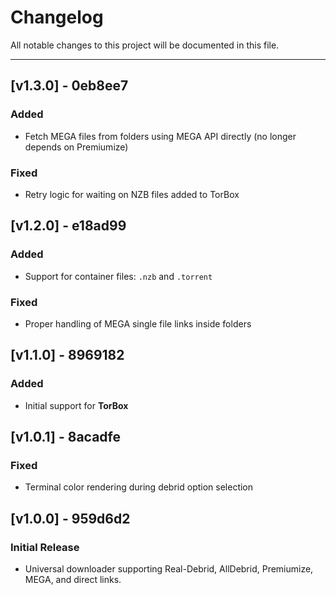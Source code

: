 # Changelog

All notable changes to this project will be documented in this file.

---

## [v1.3.0] - 0eb8ee7
### Added
- Fetch MEGA files from folders using MEGA API directly (no longer depends on Premiumize)
### Fixed
- Retry logic for waiting on NZB files added to TorBox

## [v1.2.0] - e18ad99
### Added
- Support for container files: `.nzb` and `.torrent`
### Fixed
- Proper handling of MEGA single file links inside folders

## [v1.1.0] - 8969182
### Added
- Initial support for **TorBox**

## [v1.0.1] - 8acadfe
### Fixed
- Terminal color rendering during debrid option selection

## [v1.0.0] - 959d6d2
### Initial Release
- Universal downloader supporting Real-Debrid, AllDebrid, Premiumize, MEGA, and direct links.
